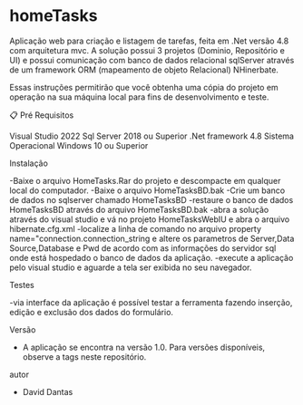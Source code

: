 # homeTasks
Aplicação web para criação e listagem de tarefas, feita em .Net versão 4.8 com arquitetura mvc. A solução possui 3 projetos (Dominio, Repositório e UI) e possui comunicação com banco de dados relacional sqlServer através de um framework ORM (mapeamento de objeto Relacional) NHinerbate.

Essas instruções permitirão que você obtenha uma cópia do projeto em operação na sua máquina local para fins de desenvolvimento e teste.


📋 Pré Requisitos

Visual Studio 2022
Sql Server 2018 ou Superior
.Net framework 4.8
Sistema Operacional Windows 10 ou Superior

Instalação

-Baixe o arquivo HomeTasks.Rar do projeto e descompacte em qualquer local do computador.
-Baixe o arquivo HomeTasksBD.bak 
-Crie um banco de dados no sqlserver chamado HomeTasksBD
-restaure o banco de dados HomeTasksBD através do arquivo HomeTasksBD.bak
-abra a solução através do visual studio e vá no projeto HomeTasksWebIU e abra o arquivo hibernate.cfg.xml
-localize a linha de comando no arquivo property name="connection.connection_string e altere os parametros de Server,Data Source,Database e Pwd de acordo com as informações do servidor sql onde está hospedado o banco de dados da aplicação.
-execute a aplicação pelo visual studio e aguarde a tela ser exibida no seu navegador.

Testes

-via interface da aplicação é possível testar a ferramenta fazendo inserção, edição e exclusão dos dados do formulário.


Versão

- A aplicação se encontra na versão 1.0. Para versões disponíveis, observe a tags neste repositório.


autor

- David Dantas





